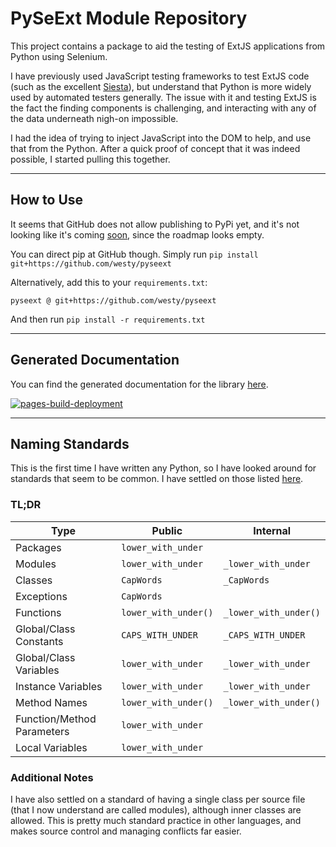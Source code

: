 # PySeExt Module Repository

This project contains a package to aid the testing of ExtJS applications from Python using Selenium.

I have previously used JavaScript testing frameworks to test ExtJS code (such as the excellent [Siesta](https://www.bryntum.com/products/siesta/)), but understand that Python is more widely used by automated testers generally. The issue with it and testing ExtJS is the fact the finding components is challenging, and interacting with any of the data underneath nigh-on impossible.

I had the idea of trying to inject JavaScript into the DOM to help, and use that from the Python. After a quick proof of concept
that it was indeed possible, I started pulling this together.

---
## How to Use
It seems that GitHub does not allow publishing to PyPi yet, and it's not looking like it's coming [soon](https://github.community/t/pypi-compatible-github-package-registry/14615), since the roadmap looks empty.

You can direct pip at GitHub though. Simply run `pip install git+https://github.com/westy/pyseext`

Alternatively, add this to your `requirements.txt`:
```
pyseext @ git+https://github.com/westy/pyseext
```

And then run `pip install -r requirements.txt`

---
## Generated Documentation

You can find the generated documentation for the library [here](https://westy.github.io/pyseext/).

[![pages-build-deployment](https://github.com/westy/pyseext/actions/workflows/pages/pages-build-deployment/badge.svg)](https://github.com/westy/pyseext/actions/workflows/pages/pages-build-deployment)

---
## Naming Standards

This is the first time I have written any Python, so I have looked around for standards that seem to be common.
I have settled on those listed [here](https://namingconvention.org/python/).

### TL;DR
**Type** | **Public** | **Internal**
--- | --- | ---
Packages | `lower_with_under` |
Modules | `lower_with_under` | `_lower_with_under`
Classes | `CapWords` | `_CapWords`
Exceptions | `CapWords` |
Functions | `lower_with_under()` | `_lower_with_under()`
Global/Class Constants | `CAPS_WITH_UNDER` | `_CAPS_WITH_UNDER`
Global/Class Variables | `lower_with_under` | `_lower_with_under`
Instance Variables | `lower_with_under` | `_lower_with_under`
Method Names | `lower_with_under()` | `_lower_with_under()`
Function/Method Parameters | `lower_with_under` |
Local Variables | `lower_with_under` |

### Additional Notes
I have also settled on a standard of having a single class per source file (that I now understand are called modules), although inner classes are allowed.
This is pretty much standard practice in other languages, and makes source control and managing conflicts far easier.